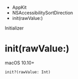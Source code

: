 

- AppKit
- NSAccessibilitySortDirection
-  init(rawValue:) 

Initializer

# init(rawValue:)

macOS 10.10+

``` source
init?(rawValue: Int)
```

